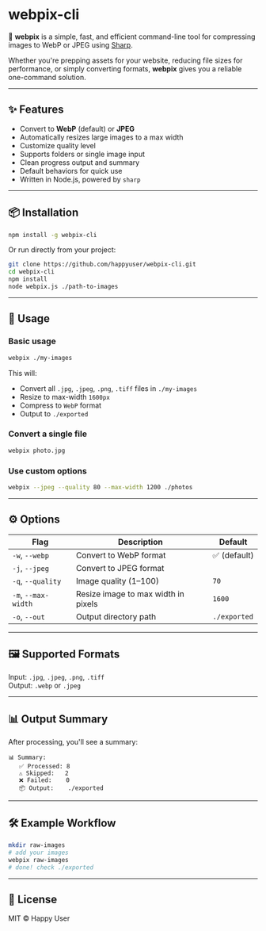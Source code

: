 # webpix-cli

🎨 **webpix** is a simple, fast, and efficient command-line tool for compressing images to WebP or JPEG using [Sharp](https://github.com/lovell/sharp).

Whether you're prepping assets for your website, reducing file sizes for performance, or simply converting formats, **webpix** gives you a reliable one-command solution.

---

## ✨ Features

- Convert to **WebP** (default) or **JPEG**
- Automatically resizes large images to a max width
- Customize quality level
- Supports folders or single image input
- Clean progress output and summary
- Default behaviors for quick use
- Written in Node.js, powered by `sharp`

---

## 📦 Installation

```bash
npm install -g webpix-cli
```

Or run directly from your project:

```bash
git clone https://github.com/happyuser/webpix-cli.git
cd webpix-cli
npm install
node webpix.js ./path-to-images
```

---

## 🚀 Usage

### Basic usage

```bash
webpix ./my-images
```

This will:

- Convert all `.jpg`, `.jpeg`, `.png`, `.tiff` files in `./my-images`
- Resize to max-width `1600px`
- Compress to `WebP` format
- Output to `./exported`

### Convert a single file

```bash
webpix photo.jpg
```

### Use custom options

```bash
webpix --jpeg --quality 80 --max-width 1200 ./photos
```

---

## ⚙️ Options

| Flag              | Description                                  | Default     |
|-------------------|----------------------------------------------|-------------|
| `-w`, `--webp`     | Convert to WebP format                       | ✅ (default) |
| `-j`, `--jpeg`     | Convert to JPEG format                       |             |
| `-q`, `--quality`  | Image quality (1–100)                        | `70`        |
| `-m`, `--max-width`| Resize image to max width in pixels         | `1600`      |
| `-o`, `--out`      | Output directory path                        | `./exported`|

---

## 🖼️ Supported Formats

Input: `.jpg`, `.jpeg`, `.png`, `.tiff`  
Output: `.webp` or `.jpeg`

---

## 📊 Output Summary

After processing, you'll see a summary:

```
📊 Summary:
   ✅ Processed: 8
   ⚠️ Skipped:   2
   ❌ Failed:    0
   📦 Output:    ./exported
```

---

## 🛠 Example Workflow

```bash
mkdir raw-images
# add your images
webpix raw-images
# done! check ./exported
```

---

## 📄 License

MIT © Happy User
